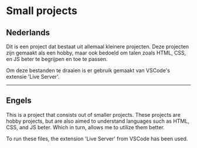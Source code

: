 # Small projects

## Nederlands
Dit is een project dat bestaat uit allemaal kleinere projecten. Deze projecten zijn gemaakt als een hobby, maar ook bedoeld om talen zoals HTML, CSS, en JS beter te begrijpen en toe te passen.

Om deze bestanden te draaien is er gebruik gemaakt van VSCode's extensie 'Live Server'.

***

## Engels
This is a project that consists out of smaller projects. These projects are hobby projects, but are also aimed to understand languages such as HTML, CSS, and JS beter. Which in turn, allows me to utilize them better.

To run these files, the extension 'Live Server' from VSCode has been used.